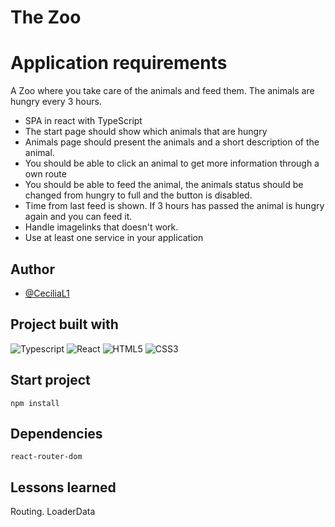 # The Zoo

# Application requirements

A Zoo where you take care of the animals and feed them. The animals are hungry every 3 hours.

- SPA in react with TypeScript
- The start page should show which animals that are hungry
- Animals page should present the animals and a short description of the animal.
- You should be able to click an animal to get more information through a own route
- You should be able to feed the animal, the animals status should be changed from hungry to full and the button is disabled. 
- Time from last feed is shown. If 3 hours has passed the animal is hungry again and you can feed it.
- Handle imagelinks that doesn't work.
- Use at least one service in your application


## Author

- [@CeciliaL1](https://github.com/CeciliaL1)

## Project built with

![Typescript](https://img.shields.io/badge/TypeScript-007ACC?style=for-the-badge&logo=typescript&logoColor=white)
![React](https://img.shields.io/badge/react-%2320232a.svg?style=for-the-badge&logo=react&logoColor=%2361DAFB)
![HTML5](https://img.shields.io/badge/html5-%23E34F26.svg?style=for-the-badge&logo=html5&logoColor=white)
![CSS3](https://img.shields.io/badge/css3-%231572B6.svg?style=for-the-badge&logo=css3&logoColor=white)


## Start project

```
npm install

```

## Dependencies

```
react-router-dom

```

## Lessons learned

Routing.
LoaderData
